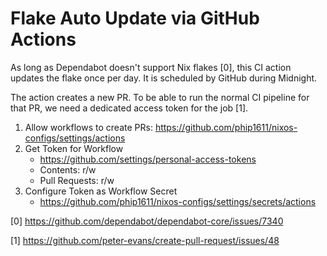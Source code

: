 # Flake Auto Update via GitHub Actions

As long as Dependabot doesn't support Nix flakes [0], this CI action updates the
flake once per day. It is scheduled by GitHub during Midnight.

The action creates a new PR. To be able to run the normal CI pipeline for that
PR, we need a dedicated access token for the job [1].

1. Allow workflows to create PRs: https://github.com/phip1611/nixos-configs/settings/actions
2. Get Token for Workflow
     - https://github.com/settings/personal-access-tokens
     - Contents: r/w
     - Pull Requests: r/w
3. Configure Token as Workflow Secret
     - https://github.com/phip1611/nixos-configs/settings/secrets/actions


[0] https://github.com/dependabot/dependabot-core/issues/7340

[1] https://github.com/peter-evans/create-pull-request/issues/48
